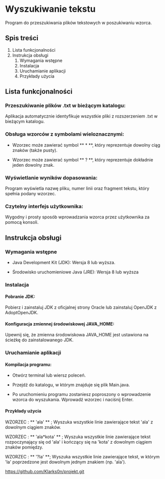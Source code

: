 # Wyszukiwanie tekstu

Program  do przeszukiwania plików tekstowych w poszukiwaniu wzorca.

## Spis treści

1. Lista funkcjonalności
2. Instrukcja obsługi
   1. Wymagania wstępne
   2. Instalacja
   3. Uruchamianie aplikacji
   4. Przykłady użycia
   
## Lista funkcjonalności

### Przeszukiwanie plików .txt w bieżącym katalogu:

Aplikacja automatycznie identyfikuje wszystkie pliki z rozszerzeniem .txt w bieżącym katalogu.

### Obsługa wzorców z symbolami wieloznacznymi:

* Wzorzec może zawierać symbol ** * **, który reprezentuje dowolny ciąg znaków (także pusty).

* Wzorzec może zawierać symbol ** ? **, który reprezentuje dokładnie jeden dowolny znak.

### Wyświetlanie wyników dopasowania:

Program wyświetla nazwę pliku, numer linii oraz fragment tekstu, który spełnia podany wzorzec.

### Czytelny interfejs użytkownika:

Wygodny i prosty sposób wprowadzania wzorca przez użytkownika za pomocą konsoli.

## Instrukcja obsługi

### Wymagania wstępne

* Java Development Kit (JDK): Wersja 8 lub wyższa.

* Środowisko uruchomieniowe Java (JRE): Wersja 8 lub wyższa

### Instalacja

#### Pobranie JDK:

Pobierz i zainstaluj JDK z oficjalnej strony Oracle lub zainstaluj OpenJDK z AdoptOpenJDK.

#### Konfiguracja zmiennej środowiskowej JAVA_HOME:

Upewnij się, że zmienna środowiskowa JAVA_HOME jest ustawiona na ścieżkę do zainstalowanego JDK.

### Uruchamianie aplikacji

#### Kompilacja programu:

* Otwórz terminal lub wiersz poleceń.

* Przejdź do katalogu, w którym znajduje się plik Main.java.

* Po uruchomieniu programu zostaniesz poproszony o wprowadzenie wzorca do wyszukania. Wprowadź wzorzec i naciśnij Enter.

#### Przykłady użycia

WZORZEC : ** 'ala' ** ; Wyszuka wszystkie linie zawierające tekst 'ala' z dowolnym ciągiem znaków.

WZORZEC : ** 'ala*kota' ** ; Wyszuka wszystkie linie zawierające tekst rozpoczynający się od 'ala' i kończący się na 'kota' z dowolnym ciągiem znaków pomiędzy.

WZORZEC : ** '?la' **; Wyszuka wszystkie linie zawierające tekst, w którym 'la' poprzedzone jest dowolnym jednym znakiem (np. 'ala').

https://github.com/Klarks0n/projekt.git

